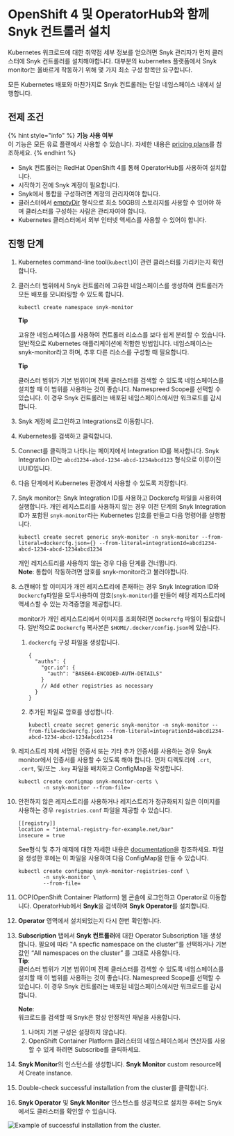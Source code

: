 # OpenShift 4 및 OperatorHub와 함께 Snyk 컨트롤러 설치

Kubernetes 워크로드에 대한 취약점 세부 정보를 얻으려면 Snyk 관리자가 먼저 클러스터에 Snyk 컨트롤러를 설치해야합니다. 대부분의 kubernetes 플랫폼에서 Snyk monitor는 올바르게 작동하기 위해 몇 가지 최소 구성 항목만 요구합니다.

모든 Kubernetes 배포와 마찬가지로 Snyk 컨트롤러는 단일 네임스페이스 내에서 실행합니다.

## 전제 조건

{% hint style="info" %}
**기능 사용 여부**\
이 기능은 모든 유료 플랜에서 사용할 수 있습니다. 자세한 내용은 [pricing plans](https://snyk.io/plans/)를 참조하세요.
{% endhint %}

* Snyk 컨트롤러는 RedHat OpenShift 4를 통해 OperatorHub를 사용하여 설치합니다.
* 시작하기 전에 Snyk 계정이 필요합니다.
* Snyk에서 통합을 구성하려면 계정의 관리자여야 합니다.
* 클러스터에서 [emptyDir](https://kubernetes.io/docs/concepts/storage/volumes/#emptydir) 형식으로 최소 50GB의 스토리지를 사용할 수 있어야 하며 클러스터를 구성하는 사람은 관리자여야 합니다.
* Kubernetes 클러스터에서 외부 인터넷 액세스를 사용할 수 있어야 합니다.

## 진행 단계

1. Kubernetes command-line tool(`kubectl`)이 관련 클러스터를 가리키는지 확인합니다.
2.  클러스터 범위에서 Snyk 컨트롤러에 고유한 네임스페이스를 생성하여 컨트롤러가 모든 배포를 모니터링할 수 있도록 합니다.

    ```
    kubectl create namespace snyk-monitor
    ```

    **Tip**

    고유한 네임스페이스를 사용하여 컨트롤러 리소스를 보다 쉽게 분리할 수 있습니다. 일반적으로 Kubernetes 애플리케이션에 적합한 방법입니다. 네임스페이스는 snyk-monitor라고 하며, 추후 다른 리소스를 구성할 때 필요합니다.

    **Tip**

    클러스터 범위가 기본 범위이며 전체 클러스터를 검색할 수 있도록 네임스페이스를 설치할 때 이 범위를 사용하는 것이 좋습니다. Namespreed Scope를 선택할 수 있습니다. 이 경우 Snyk 컨트롤러는 배포된 네임스페이스에서만 워크로드를 감시합니다.
3. Snyk 계정에 로그인하고 Integrations로 이동합니다.
4. Kubernetes를 검색하고 클릭합니다.
5. Connect를 클릭하고 나타나는 페이지에서 Integration ID를 복사합니다. Snyk Integration ID는 `abcd1234-abcd-1234-abcd-1234abcd123` 형식으로 이루어진 UUID입니다.
6. 다음 단계에서 Kubernetes 환경에서 사용할 수 있도록 저장합니다.
7.  Snyk monitor는 Snyk Integration ID를 사용하고 Dockercfg 파일을 사용하여 실행합니다. 개인 레지스트리를 사용하지 않는 경우 이전 단계의 Snyk Integration ID가 포함된 `snyk-monitor`라는 Kubernetes 암호를 만들고 다음 명령어를 실행합니다.

    ```
    kubectl create secret generic snyk-monitor -n snyk-monitor --from-literal=dockercfg.json={} --from-literal=integrationId=abcd1234-abcd-1234-abcd-1234abcd1234
    ```

    개인 레지스트리를 사용하지 않는 경우 다음 단계를 건너뜁니다.\
    **Note**: 통합이 작동하려면 암호를 snyk-monitor라고 불러야합니다.
8.  스캔해야 할 이미지가 개인 레지스트리에 존재하는 경우 Snyk Integration ID와 `Dockercfg`파일을 모두사용하여 암호(`snyk-monitor`)를 만들어 해당 레지스트리에 액세스할 수 있는 자격증명을 제공합니다.

    monitor가 개인 레지스트리에서 이미지를 조회하려면 `Dockercfg` 파일이 필요합니다. 일반적으로 `Dockercfg` 복사본은 `$HOME/.docker/config.json`에 있습니다.

    1.  `dockercfg` 구성 파일을 생성합니다.

        ```
        {
          "auths": {
            "gcr.io": {
              "auth": "BASE64-ENCODED-AUTH-DETAILS"
            }
            // Add other registries as necessary
          }
        }
        ```
    2.  추가된 파일로 암호를 생성합니다.

        ```
        kubectl create secret generic snyk-monitor -n snyk-monitor --from-file=dockercfg.json --from-literal=integrationId=abcd1234-abcd-1234-abcd-1234abcd1234
        ```
9.  레지스트리 자체 서명된 인증서 또는 기타 추가 인증서를 사용하는 경우 Snyk monitor에서 인증서를 사용할 수 있도록 해야 합니다. 먼저 디렉토리에 `.crt`, `.cert`, 및/또는 `.key` 파일을 배치하고 ConfigMap을 작성합니다.

    ```
    kubectl create configmap snyk-monitor-certs \
            -n snyk-monitor --from-file=
    ```
10. 안전하지 않은 레지스트리를 사용하거나 레지스트리가 정규화되지 않은 이미지를 사용하는 경우 `registries.conf` 파일을 제공할 수 있습니다.

    ```
    [[registry]]
    location = "internal-registry-for-example.net/bar"
    insecure = true
    ```

    See형식 및 추가 예제에 대한 자세한 내용은 [documentation](https://github.com/containers/image/blob/master/docs/containers-registries.conf.5.md)을 참조하세요. 파일을 생성한 후에는 이 파일을 사용하여 다음 ConfigMap을 만들 수 있습니다.

    ```
    kubectl create configmap snyk-monitor-registries-conf \
            -n snyk-monitor \
            --from-file=
    ```
11. OCP(OpenShift Container Platform) 웹 콘솔에 로그인하고 Operator로 이동합니다. OperatorHub에서 **Snyk**을 검색하여 **Snyk Operator**를 설치합니다.
12. **Operator** 영역에서 설치되었는지 다시 한번 확인합니다.
13. **Subscription** 탭에서 **Snyk 컨트롤러**에 대한 Operator Subscription 1을 생성합니다. 필요에 따라 "A specfic namespace on the cluster"를 선택하거나 기본 값인 “All namespaces on the cluster” 를 그대로 사용합니다.\
    **Tip**:\
    클러스터 범위가 기본 범위이며 전체 클러스터를 검색할 수 있도록 네임스페이스를 설치할 때 이 범위를 사용하는 것이 좋습니다. Namespreed Scope를 선택할 수 있습니다. 이 경우 Snyk 컨트롤러는 배포된 네임스페이스에서만 워크로드를 감시합니다.

    **Note**:\
    워크로드를 검색할 때 Snyk은 항상 안정적인 채널을 사용합니다.

    1. 나머지 기본 구성은 설정하지 않습니다.
    2. OpenShift Container Platform 클러스터의 네임스페이스에서 연산자를 사용할 수 있게 하려면 Subscribe를 클릭하세요.
14. **Snyk Monitor**의 인스턴스를 생성합니다. **Snyk Monitor** custom resource에서 Create instance.
15. Double-check successful installation from the cluster를 클릭합니다.
16. **Snyk Operator** 및 **Snyk Monitor** 인스턴스를 성공적으로 설치한 후에는 Snyk에서도 클러스터를 확인할 수 있습니다.

![Example of successful installation from the cluster.](<../../../../.gitbook/assets/image (40).png>)
